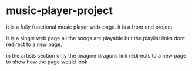 # music-player-project
it is a fully functional music player web-page. it is a front end project 


it is a single web page all the songs are playable but the playlist links dont redirect to a new page.

in the artists section only the imagine dragons link redirects to a new page to show how the page would look
